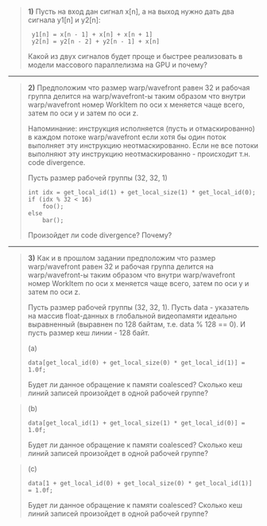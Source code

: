 > **1)** Пусть на вход дан сигнал x[n], а на выход нужно дать два сигнала y1[n] и y2[n]:
>
> ```
>  y1[n] = x[n - 1] + x[n] + x[n + 1]
>  y2[n] = y2[n - 2] + y2[n - 1] + x[n]
> ```
>
> Какой из двух сигналов будет проще и быстрее реализовать в модели массового параллелизма на GPU и почему?

---
> **2)** Предположим что размер warp/wavefront равен 32 и рабочая группа делится
> на warp/wavefront-ы таким образом что внутри warp/wavefront
> номер WorkItem по оси x меняется чаще всего, затем по оси y и затем по оси z.
> 
> Напоминание: инструкция исполняется (пусть и отмаскированно) в каждом потоке warp/wavefront если хотя бы один поток выполняет эту инструкцию неотмаскированно. Если не все потоки выполняют эту инструкцию неотмаскированно - происходит т.н. code divergence.
> 
> Пусть размер рабочей группы (32, 32, 1)
> 
> ```
> int idx = get_local_id(1) + get_local_size(1) * get_local_id(0);
> if (idx % 32 < 16)
>     foo();
> else
>     bar();
> ```
> 
> Произойдет ли code divergence? Почему?

---
> **3)** Как и в прошлом задании предположим что размер warp/wavefront равен 32 и рабочая группа делится
> на warp/wavefront-ы таким образом что внутри warp/wavefront
> номер WorkItem по оси x меняется чаще всего, затем по оси y и затем по оси z.
> 
> Пусть размер рабочей группы (32, 32, 1).
> Пусть data - указатель на массив float-данных в глобальной видеопамяти идеально выравненный (выравнен по 128 байтам, т.е. data % 128 == 0). И пусть размер кеш линии - 128 байт.
> 
> (a)
> ```
> data[get_local_id(0) + get_local_size(0) * get_local_id(1)] = 1.0f;
> ```
> 
> Будет ли данное обращение к памяти coalesced? Сколько кеш линий записей произойдет в одной рабочей группе?

> (b)
> ```
> data[get_local_id(1) + get_local_size(1) * get_local_id(0)] = 1.0f;
> ```
> 
> Будет ли данное обращение к памяти coalesced? Сколько кеш линий записей произойдет в одной рабочей группе?

> (c)
> ```
> data[1 + get_local_id(0) + get_local_size(0) * get_local_id(1)] = 1.0f;
> ```
> 
> Будет ли данное обращение к памяти coalesced? Сколько кеш линий записей произойдет в одной рабочей группе?
